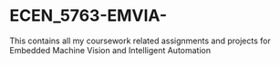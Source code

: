 # ECEN_5763-EMVIA-
This contains all my coursework related assignments and projects for Embedded Machine Vision and Intelligent Automation
